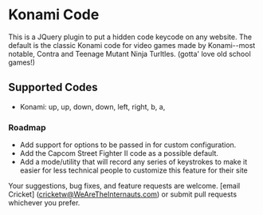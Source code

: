 # Konami Code

This is a JQuery plugin to put a hidden code keycode on any website. The default is the classic Konami code for video games made by Konami--most notable, Contra and Teenage Mutant Ninja Turltles. (gotta' love old school games!)

## Supported Codes
* Konami: up, up, down, down, left, right, b, a, <enter>

### Roadmap
* Add support for options to be passed in for custom configuration.
* Add the Capcom Street Fighter II code as a possible default.
* Add a mode/utility that will record any series of keystrokes to make it easier for less technical people to customize this feature for their site


Your suggestions, bug fixes, and feature requests are welcome. [email Cricket] (cricketw@WeAreTheInternauts.com) or submit pull requests whichever you prefer.